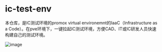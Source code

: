 # ic-test-env
本仓库，是IC测试环境的promox virtual environemnt的IaaC（Infrastructure as a Code）。在pve环境下，一键拉起IC测试环境，方便CAD、IT或IC研发人员快速构建自己的测试环境。

![image](https://github.com/icinfra/ic-test-env/assets/32032219/8dc32fd7-552b-4a06-a84e-1fff69b13c5c)
